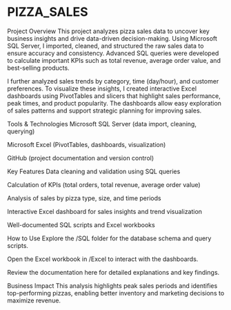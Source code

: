 # PIZZA_SALES
Project Overview
This project analyzes pizza sales data to uncover key business insights and drive data-driven decision-making. Using Microsoft SQL Server, I imported, cleaned, and structured the raw sales data to ensure accuracy and consistency. Advanced SQL queries were developed to calculate important KPIs such as total revenue, average order value, and best-selling products.

I further analyzed sales trends by category, time (day/hour), and customer preferences. To visualize these insights, I created interactive Excel dashboards using PivotTables and slicers that highlight sales performance, peak times, and product popularity. The dashboards allow easy exploration of sales patterns and support strategic planning for improving sales.

Tools & Technologies
Microsoft SQL Server (data import, cleaning, querying)

Microsoft Excel (PivotTables, dashboards, visualization)

GitHub (project documentation and version control)

Key Features
Data cleaning and validation using SQL queries

Calculation of KPIs (total orders, total revenue, average order value)

Analysis of sales by pizza type, size, and time periods

Interactive Excel dashboard for sales insights and trend visualization

Well-documented SQL scripts and Excel workbooks

How to Use
Explore the /SQL folder for the database schema and query scripts.

Open the Excel workbook in /Excel to interact with the dashboards.

Review the documentation here for detailed explanations and key findings.

Business Impact
This analysis highlights peak sales periods and identifies top-performing pizzas, enabling better inventory and marketing decisions to maximize revenue.
